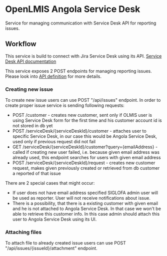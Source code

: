 # OpenLMIS Angola Service Desk
Service for managing communication with Service Desk API for reporting issues.

## Workflow

This service is build to connect with Jira Service Desk using its API.
[Service Desk API documentation](https://developer.atlassian.com/cloud/jira/service-desk/rest/#api-rest-servicedeskapi-request-post)

This service exposes 2 POST endpoints for managing reporting issues. Please look into [API definition](./src/main/resources/api-definition.yaml) for more details.

### Creating new issue

To create new issue users can use POST "/api/issues" endpoint. 
In order to create proper issue service is sending following requests:
* POST /customer -
  creates new customer, sent only if OLMIS user is using Service Desk form for the first time and his customer account id is not stored in db yet
* POST /serviceDesk/{serviceDeskId}/customer -
  attaches user to specific Service Desk, in our case this would be Angola Service Desk, used only if previous request did not fail
* GET /serviceDesk/{serviceDeskId}/customer?query={emailAddress} -
  called if creating new user failed, i.e. because given email address was already used, this endpoint searches for users with given email address
* POST /serviceDesk/{serviceDeskId}/request -
  creates new customer request, makes given previously created or retrieved from db customer a reported of that issue
  
There are 2 special cases that might occur:
* If user does not have email address specified SIGLOFA admin user will be used as reporter. User will not receive notifications about issue.
* There is a possibility, that there is a existing customer with given email and he is not attached to Angola Service Desk. In that case we won't be able to retrieve this customer info. In this case admin should attach this user to Angola Service Desk using its UI.

### Attaching files

To attach file to already created issue users can use POST "/api/issues/{issueId}/attachment" endpoint.